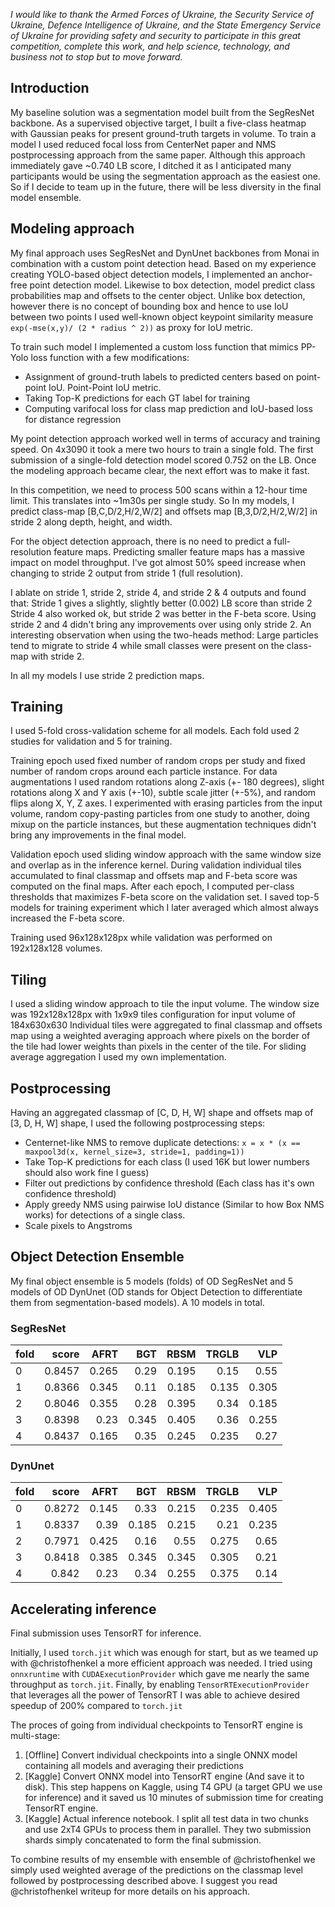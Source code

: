 
_I would like to thank the Armed Forces of Ukraine, the Security Service of Ukraine, Defence Intelligence of Ukraine, and the State Emergency Service of Ukraine for providing safety and security to participate in this great competition, complete this work, and help science, technology, and business not to stop but to move forward._

## Introduction

My baseline solution was a segmentation model built from the SegResNet backbone. 
As a supervised objective target, I built a five-class heatmap with Gaussian peaks for present ground-truth targets in volume. 
To train a model I used reduced focal loss from CenterNet paper and NMS postprocessing approach from the same paper. 
Although this approach immediately gave ~0.740 LB score, I ditched it as I anticipated many participants would be using the segmentation approach as the easiest one. 
So if I decide to team up in the future, there will be less diversity in the final model ensemble.

## Modeling approach 

My final approach uses SegResNet and DynUnet backbones from Monai in combination with a custom point detection head. 
Based on my experience creating YOLO-based object detection models, I implemented an anchor-free point detection model. 
Likewise to box detection, model predict class probabilities map and offsets to the center object. 
Unlike box detection, however there is no concept of bounding box and hence to use IoU between two points I used well-known object keypoint 
similarity measure `exp(-mse(x,y)/ (2 * radius ^ 2))` as proxy for IoU metric.

To train such model I implemented a custom loss function that mimics PP-Yolo loss function with a few modifications:
* Assignment of ground-truth labels to predicted centers based on point-point IoU. Point-Point IoU metric.
* Taking Top-K predictions for each GT label for training
* Computing varifocal loss for class map prediction and IoU-based loss for distance regression

My point detection approach worked well in terms of accuracy and training speed. On 4x3090 it took a mere two hours to train a single fold. The first submission of a single-fold detection model scored 0.752 on the LB. Once the modeling approach became clear, the next effort was to make it fast.

In this competition, we need to process 500 scans within a 12-hour time limit.  This translates into ~1m30s per single study. So 
In my models, I predict class-map [B,C,D/2,H/2,W/2] and offsets map [B,3,D/2,H/2,W/2] in stride 2 along depth, height, and width. 

For the object detection approach, there is no need to predict a full-resolution feature maps. Predicting smaller feature maps has a massive impact on model throughput. I've got almost 50% speed increase when changing to stride 2 output from stride 1 (full resolution).

I ablate on stride 1, stride 2, stride 4, and stride 2 & 4 outputs and found that:
Stride 1 gives a slightly, slightly better (0.002) LB  score than stride 2
Stride 4 also worked ok, but stride 2 was better in the F-beta score.
Using stride 2 and 4 didn't bring any improvements over using only stride 2. An interesting observation when using the two-heads method: Large particles tend to migrate to stride 4 while small classes were present on the class-map with stride 2.

In all my models I use stride 2 prediction maps.

## Training

I used 5-fold cross-validation scheme for all models. Each fold used 2 studies for validation and 5 for training.

Training epoch used fixed number of random crops per study and fixed number of random crops around each particle instance.
For data augmentations I used random rotations along Z-axis (+- 180 degrees), slight rotations along X and Y axis (+-10), subtle scale jitter (+-5%), and random flips along X, Y, Z axes.
I experimented with erasing particles from the input volume, random copy-pasting particles from one study to another, doing
mixup on the particle instances, but these augmentation techniques didn't bring any improvements in the final model. 

Validation epoch used sliding window approach with the same window size and overlap as in the inference kernel. 
During validation individual tiles accumulated to final classmap and offsets map and F-beta score was computed on the final maps.
After each epoch, I computed per-class thresholds that maximizes F-beta score on the validation set.
I saved top-5 models for training experiment which I later averaged which almost always increased the F-beta score.

Training used 96x128x128px while validation was performed on 192x128x128 volumes.

## Tiling

I used a sliding window approach to tile the input volume. The window size was 192x128x128px with 1x9x9 tiles configuration for input volume of 184x630x630
Individual tiles were aggregated to final classmap and offsets map using a weighted averaging approach where pixels on the border of the tile had lower weights than pixels in the center of the tile.
For sliding average aggregation I used my own implementation.

## Postprocessing

Having an aggregated classmap of [C, D, H, W] shape and offsets map of [3, D, H, W] shape, I used the following postprocessing steps:

- Centernet-like NMS to remove duplicate detections: `x = x * (x == maxpool3d(x, kernel_size=3, stride=1, padding=1))`
- Take Top-K predictions for each class (I used 16K but lower numbers should also work fine I guess)
- Filter out predictions by confidence threshold (Each class has it's own confidence threshold)
- Apply greedy NMS using pairwise IoU distance (Similar to how Box NMS works) for detections of a single class.
- Scale pixels to Angstroms


## Object Detection Ensemble

My final object ensemble is 5 models (folds) of OD SegResNet and 5 models of OD DynUnet (OD stands for Object Detection to differentiate them from segmentation-based models). 
A 10 models in total. 

### SegResNet

| fold         |    score |   AFRT |   BGT |   RBSM |   TRGLB |   VLP |
|:-------------|---------:|-------:|------:|-------:|--------:|------:|
| 0            | 0.8457   |  0.265 | 0.29  |  0.195 |   0.15  | 0.55  |
| 1            | 0.8366   |  0.345 | 0.11  |  0.185 |   0.135 | 0.305 |
| 2            | 0.8046   |  0.355 | 0.28  |  0.395 |   0.34  | 0.185 |
| 3            | 0.8398   |  0.23  | 0.345 |  0.405 |   0.36  | 0.255 |
| 4            | 0.8437   |  0.165 | 0.35  |  0.245 |   0.235 | 0.27  |

### DynUnet

| fold         |    score |   AFRT |   BGT |   RBSM |   TRGLB |   VLP |
|:-------------|---------:|-------:|------:|-------:|--------:|------:|
| 0            | 0.8272   |  0.145 | 0.33  |  0.215 |   0.235 | 0.405 |
| 1            | 0.8337   |  0.39  | 0.185 |  0.215 |   0.21  | 0.235 |
| 2            | 0.7971   |  0.425 | 0.16  |  0.55  |   0.275 | 0.65  |
| 3            | 0.8418   |  0.385 | 0.345 |  0.345 |   0.305 | 0.21  |
| 4            | 0.842    |  0.23  | 0.34  |  0.255 |   0.375 | 0.14  |


## Accelerating inference

Final submission uses TensorRT for inference.

Initially, I used `torch.jit` which was enough for start, but as we teamed up with @christofhenkel a more efficient approach was needed.
I tried using `onnxruntime` with `CUDAExecutionProvider` which gave me nearly the same throughput as `torch.jit`.
Finally, by enabling `TensorRTExecutionProvider` that leverages all the power of TensorRT I was able to achieve desired speedup of 200% compared to `torch.jit`

The proces of going from individual checkpoints to TensorRT engine is multi-stage:

1. [Offline] Convert individual checkpoints into a single ONNX model containing all models and averaging their predictions
2. [Kaggle] Convert ONNX model into TensorRT engine (And save it to disk). This step happens on Kaggle, using T4 GPU (a target GPU we use for inference) and it saved us 10 minutes of submission time for creating TensorRT engine.
3. [Kaggle] Actual inference notebook. I split all test data in two chunks and use 2xT4 GPUs to process them in parallel. They two submission shards simply concatenated to form the final submission.

To combine results of my ensemble with ensemble of @christofhenkel we simply used weighted average of the predictions on the classmap level followed
by postprocessing described above. I suggest you read @christofhenkel writeup for more details on his approach.
